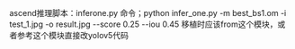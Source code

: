ascend推理脚本：inferone.py
命令；python infer_one.py -m best_bs1.om -i test_1.jpg -o result.jpg --score 0.25 --iou 0.45
移植时应该from这个模块，或者参考这个模块直接改yolov5代码
